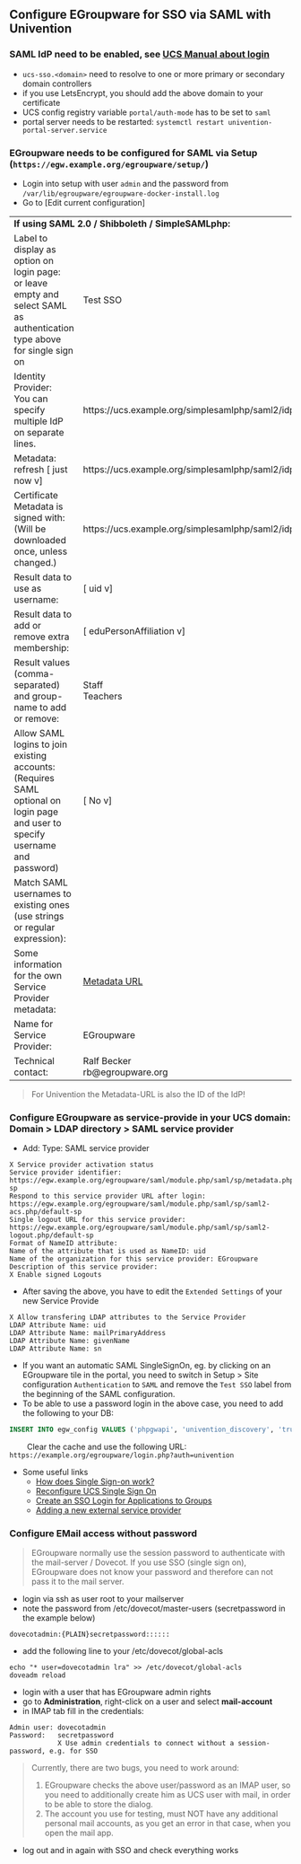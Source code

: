 ## Configure EGroupware for SSO via SAML with Univention

### SAML IdP need to be enabled, see [UCS Manual about login](https://docs.software-univention.de/manual/5.0/en/central-management-umc/login.html#central-management-umc-login)
    
* ```ucs-sso.<domain>``` need to resolve to one or more primary or secondary domain controllers
* if you use LetsEncrypt, you should add the above domain to your certificate
* UCS config registry variable ```portal/auth-mode``` has to be set to ```saml```
* portal server needs to be restarted: ```systemctl restart univention-portal-server.service```

### EGroupware needs to be configured for SAML via Setup (```https://egw.example.org/egroupware/setup/```)
  * Login into setup with user ```admin``` and the password from ```/var/lib/egroupware/egroupware-docker-install.log```
  * Go to [Edit current configuration]
  
<html>
<table border="0" align="center" cellspacing="0" width="90%">
<tbody>
   <tr class="th">
    <td colspan="2"><b>If using SAML 2.0 / Shibboleth / SimpleSAMLphp:</b></td>
   </tr>

   <tr class="row_off">
    <td>Label to display as option on login page:<br>or leave empty and select SAML as authentication type above for single sign on</td>
    <td>Test SSO</td>
   </tr>

   <tr class="row_on">
    <td>Identity Provider:<br>You can specify multiple IdP on separate lines.</td>
    <td>https://ucs.example.org/simplesamlphp/saml2/idp/metadata.php</td>
   </tr>

   <tr class="row_off">
    <td>
     Metadata:<br/>
     refresh [ just now   v]
    </td>
    <td>
     https://ucs.example.org/simplesamlphp/saml2/idp/metadata.php
    </td>
   </tr>
   <tr class="row_on">
    <td>Certificate Metadata is signed with: (Will be downloaded once, unless changed.)</td>
    <td>
        https://ucs.example.org/simplesamlphp/saml2/idp/certificate
    </td>
   </tr>
   <tr class="row_off">
    <td>Result data to use as username:</td>
    <td>
     [ uid   v]
    </td>
   </tr>
   <tr class="row_on">
    <td>Result data to add or remove extra membership:</td>
    <td>
     [ eduPersonAffiliation  v]
    </td>
   </tr>
   <tr class="row_off">
    <td>Result values (comma-separated) and group-name to add or remove:</td>
    <td>
     Staff<br/>
     Teachers
    </td>
   </tr>
   <tr class="row_on">
    <td>Allow SAML logins to join existing accounts:<br>(Requires SAML optional on login page and user to specify username and password)</td>
    <td>
     [ No     v]
    </td>
   </tr>
   <tr class="row_off">
    <td>Match SAML usernames to existing ones (use strings or regular expression):</td>
    <td>
      
   </td>
   </tr>
   <tr class="row_on" height="25">
    <td>Some information for the own Service Provider metadata:</td>
    <td><a href="/egroupware/saml/module.php/saml/sp/metadata.php/default-sp">Metadata URL</a></td>
   </tr>
   <tr class="row_off">
    <td>Name for Service Provider:</td>
    <td>EGroupware</td>
   </tr>
   <tr class="row_on">
    <td>Technical contact:</td>
    <td>
     Ralf Becker<br/>
     rb@egroupware.org
    </td>
   </tr>
</tbody></table>
</html>

> For Univention the Metadata-URL is also the ID of the IdP!

### Configure EGroupware as service-provide in your UCS domain: **Domain > LDAP directory > SAML service provider**
* Add: Type: SAML service provider

```
X Service provider activation status
Service provider identifier: https://egw.example.org/egroupware/saml/module.php/saml/sp/metadata.php/default-sp
Respond to this service provider URL after login: https://egw.example.org/egroupware/saml/module.php/saml/sp/saml2-acs.php/default-sp
Single logout URL for this service provider: https://egw.example.org/egroupware/saml/module.php/saml/sp/saml2-logout.php/default-sp
Format of NameID attribute:
Name of the attribute that is used as NameID: uid
Name of the organization for this service provider: EGroupware
Description of this service provider:
X Enable signed Logouts
```
* After saving the above, you have to edit the `Extended Settings` of your new Service Provide
```
X Allow transfering LDAP attributes to the Service Provider
LDAP Attribute Name: uid
LDAP Attribute Name: mailPrimaryAddress
LDAP Attribute Name: givenName
LDAP Attribute Name: sn
```

* If you want an automatic SAML SingleSignOn, eg. by clicking on an EGroupware tile in the portal, 
you need to switch in Setup > Site configuration ```Authentication``` to ```SAML``` and remove the
```Test SSO``` label from the beginning of the SAML configuration.
* To be able to use a password login in the above case, you need to add the following to your DB:
```sql
INSERT INTO egw_config VALUES ('phpgwapi', 'univention_discovery', 'true');
```
&nbsp; &nbsp; &nbsp; &nbsp; Clear the cache and use the following URL: ```https://example.org/egroupware/login.php?auth=univention```

* Some useful links
    * [How does Single Sign-on work?](https://www.univention.com/blog-en/2021/08/how-does-single-sign-on-work-with-saml-and-openidconnect/)
    * [Reconfigure UCS Single Sign On](https://help.univention.com/t/reconfigure-ucs-single-sign-on/16161)
    * [Create an SSO Login for Applications to Groups](https://www.univention.com/blog-en/2020/07/sso-login-for-groups/)
    * [Adding a new external service provider](https://docs.software-univention.de/manual/5.0/en/domain-ldap/saml.html#domain-saml-additional-serviceprovider)

### Configure EMail access without password

> EGroupware normally use the session password to authenticate with the mail-server / Dovecot. If you use SSO (single sign on), EGroupware does not know your password and therefore can not pass it to the mail server.

* login via ssh as user root to your mailserver
* note the password from /etc/dovecot/master-users (secretpassword in the example below)
```
dovecotadmin:{PLAIN}secretpassword::::::
```
* add the following line to your /etc/dovecot/global-acls
```shell
echo "* user=dovecotadmin lra" >> /etc/dovecot/global-acls
doveadm reload
```
* login with a user that has EGroupware admin rights
* go to **Administration**, right-click on a user and select **mail-account**
* in IMAP tab fill in the credentials:
```
Admin user: dovecotadmin
Password:   secretpassword
            X Use admin credentials to connect without a session-password, e.g. for SSO
```
> Currently, there are two bugs, you need to work around:
> 1. EGroupware checks the above user/password as an IMAP user, so you need to additionally create him as UCS user with mail, in order to be able to store the dialog.
> 2. The account you use for testing, must NOT have any additional personal mail accounts, as you get an error in that case, when you open the mail app.
* log out and in again with SSO and check everything works

